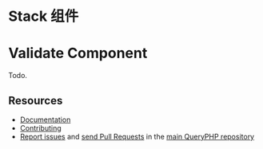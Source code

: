 # Stack 组件

Validate Component
=================

Todo.

Resources
---------

  * [Documentation](https://www.queryphp.com/docs/component/validate.html)
  * [Contributing](https://www.queryphp.com/docs/developer/)
  * [Report issues](https://github.com/hunzhiwange/framework/issues) and
    [send Pull Requests](https://github.com/hunzhiwange/framework/pulls)
    in the [main QueryPHP repository](https://github.com/hunzhiwange/framework)